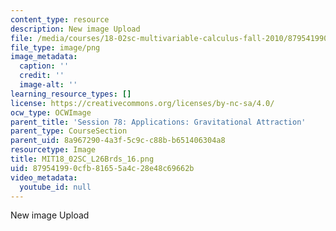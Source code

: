 ```yaml
---
content_type: resource
description: New image Upload
file: /media/courses/18-02sc-multivariable-calculus-fall-2010/879541990cfb81655a4c28e48c69662b_MIT18_02SC_L26Brds_16.png
file_type: image/png
image_metadata:
  caption: ''
  credit: ''
  image-alt: ''
learning_resource_types: []
license: https://creativecommons.org/licenses/by-nc-sa/4.0/
ocw_type: OCWImage
parent_title: 'Session 78: Applications: Gravitational Attraction'
parent_type: CourseSection
parent_uid: 8a967290-4a3f-5c9c-c88b-b651406304a8
resourcetype: Image
title: MIT18_02SC_L26Brds_16.png
uid: 87954199-0cfb-8165-5a4c-28e48c69662b
video_metadata:
  youtube_id: null
---
```

New image Upload